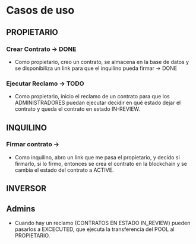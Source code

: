 # Casos de uso


## PROPIETARIO
### Crear Contrato -> DONE
- Como propietario, creo un contrato, se almacena en la base de datos y se disponibiliza un link para que el inquilino pueda firmar -> DONE

### Ejecutar Reclamo -> TODO
- Como propietario, inicio el reclamo de un contrato para que los ADMINISTRADORES puedan ejecutar decidir en qué estado dejar el contrato y queda el contrato en estado IN-REVIEW.

## INQUILINO
### Firmar contrato -> 
- Como inquilino, abro un link que me pasa el propietario, y decido si firmarlo, si lo firmo, entonces se crea el contrato en la blockchain y se cambia el estado del contrato a ACTIVE.

## INVERSOR
##

## Admins
- Cuando hay un reclamo (CONTRATOS EN ESTADO IN_REVIEW) pueden pasarlos a EXCECUTED, que ejecuta la transferencia del POOL al PROPIETARIO. 